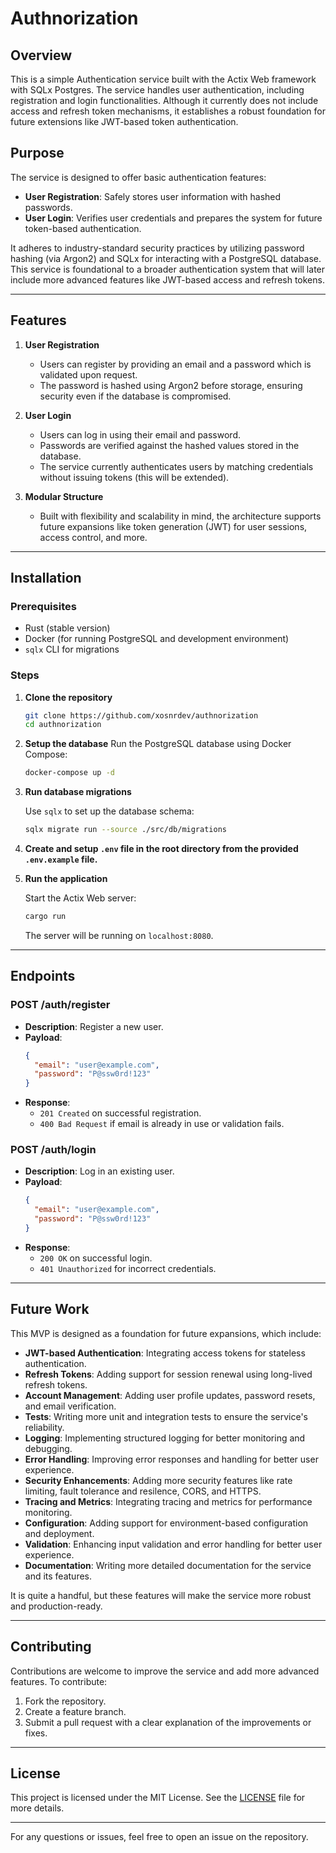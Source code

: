 # Authnorization

## Overview

This is a simple Authentication service built with the Actix Web framework with SQLx Postgres. The service handles user authentication, including registration and login functionalities. Although it currently does not include access and refresh token mechanisms, it establishes a robust foundation for future extensions like JWT-based token authentication.

## Purpose

The service is designed to offer basic authentication features:

- **User Registration**: Safely stores user information with hashed passwords.
- **User Login**: Verifies user credentials and prepares the system for future token-based authentication.

It adheres to industry-standard security practices by utilizing password hashing (via Argon2) and SQLx for interacting with a PostgreSQL database. This service is foundational to a broader authentication system that will later include more advanced features like JWT-based access and refresh tokens.

---

## Features

1. **User Registration**

   - Users can register by providing an email and a password which is validated upon request.
   - The password is hashed using Argon2 before storage, ensuring security even if the database is compromised.

2. **User Login**

   - Users can log in using their email and password.
   - Passwords are verified against the hashed values stored in the database.
   - The service currently authenticates users by matching credentials without issuing tokens (this will be extended).

3. **Modular Structure**
   - Built with flexibility and scalability in mind, the architecture supports future expansions like token generation (JWT) for user sessions, access control, and more.

---

## Installation

### Prerequisites

- Rust (stable version)
- Docker (for running PostgreSQL and development environment)
- `sqlx` CLI for migrations

### Steps

1. **Clone the repository**

   ```bash
   git clone https://github.com/xosnrdev/authnorization
   cd authnorization
   ```

2. **Setup the database**
   Run the PostgreSQL database using Docker Compose:

   ```bash
   docker-compose up -d
   ```

3. **Run database migrations**

   Use `sqlx` to set up the database schema:

   ```bash
   sqlx migrate run --source ./src/db/migrations
   ```

4. **Create and setup `.env` file in the root directory from the provided `.env.example` file.**

5. **Run the application**

   Start the Actix Web server:

   ```bash
   cargo run
   ```

   The server will be running on `localhost:8080`.

---

## Endpoints

### **POST /auth/register**

- **Description**: Register a new user.
- **Payload**:
  ```json
  {
    "email": "user@example.com",
    "password": "P@ssw0rd!123"
  }
  ```
- **Response**:
  - `201 Created` on successful registration.
  - `400 Bad Request` if email is already in use or validation fails.

### **POST /auth/login**

- **Description**: Log in an existing user.
- **Payload**:
  ```json
  {
    "email": "user@example.com",
    "password": "P@ssw0rd!123"
  }
  ```
- **Response**:
  - `200 OK` on successful login.
  - `401 Unauthorized` for incorrect credentials.

---

## Future Work

This MVP is designed as a foundation for future expansions, which include:

- **JWT-based Authentication**: Integrating access tokens for stateless authentication.
- **Refresh Tokens**: Adding support for session renewal using long-lived refresh tokens.
- **Account Management**: Adding user profile updates, password resets, and email verification.
- **Tests**: Writing more unit and integration tests to ensure the service's reliability.
- **Logging**: Implementing structured logging for better monitoring and debugging.
- **Error Handling**: Improving error responses and handling for better user experience.
- **Security Enhancements**: Adding more security features like rate limiting, fault tolerance and resilence, CORS, and HTTPS.
- **Tracing and Metrics**: Integrating tracing and metrics for performance monitoring.
- **Configuration**: Adding support for environment-based configuration and deployment.
- **Validation**: Enhancing input validation and error handling for better user experience.
- **Documentation**: Writing more detailed documentation for the service and its features.

It is quite a handful, but these features will make the service more robust and production-ready.

---

## Contributing

Contributions are welcome to improve the service and add more advanced features. To contribute:

1. Fork the repository.
2. Create a feature branch.
3. Submit a pull request with a clear explanation of the improvements or fixes.

---

## License

This project is licensed under the MIT License. See the [LICENSE](LICENSE) file for more details.

---

For any questions or issues, feel free to open an issue on the repository.
